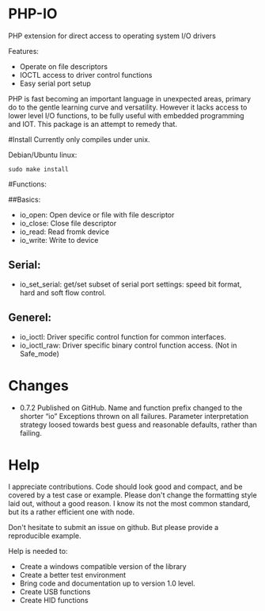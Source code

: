 # PHP-IO
PHP extension for direct access to operating system I/O drivers 

Features:
- Operate on file descriptors
- IOCTL access to driver control functions
- Easy serial port setup

PHP is fast becoming an important language in unexpected areas, primary do to the gentle learning curve and versatility. However it lacks access to lower level I/O functions, to be fully useful with embedded  programming and IOT. This package is an attempt to remedy that.

#Install
Currently only compiles under unix.

Debian/Ubuntu linux:

    sudo make install


#Functions:

##Basics:
- io_open: Open device or file with file descriptor
- io_close: Close file descriptor
- io_read: Read fromk device
- io_write: Write to device

## Serial:
- io_set_serial: get/set subset of serial port settings: speed bit format, hard and soft flow control.

## Generel:
- io_ioctl: Driver specific control function for common interfaces.
- io_ioctl_raw: Driver specific binary control function access. (Not in Safe_mode)


# Changes

* 0.7.2	Published on GitHub.
	Name and function prefix changed to the shorter “io”
	Exceptions thrown on all failures.
	Parameter interpretation strategy loosed towards best guess and reasonable defaults, rather than failing.
		

# Help
I appreciate contributions. Code should look good and compact, and be covered by a test case or example.
Please don't change the formatting style laid out, without a good reason. I know its not the most common standard, but its a rather efficient one with node.

Don't hesitate to submit an issue on github. But please provide a reproducible example.

Help is needed to:
- Create a windows compatible version of the library
- Create a better test environment
- Bring code and documentation up to version 1.0 level.
- Create USB functions
- Create HID functions



